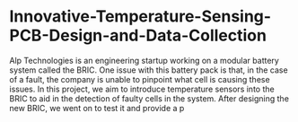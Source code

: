 # Innovative-Temperature-Sensing-PCB-Design-and-Data-Collection


Alp Technologies is an engineering startup
working on a modular battery system called the BRIC.
One issue with this battery pack is that, in the case of
a fault, the company is unable to pinpoint what cell is
causing these issues. In this project, we aim to introduce
temperature sensors into the BRIC to aid in the detection
of faulty cells in the system. After designing the new BRIC,
we went on to test it and provide a p
